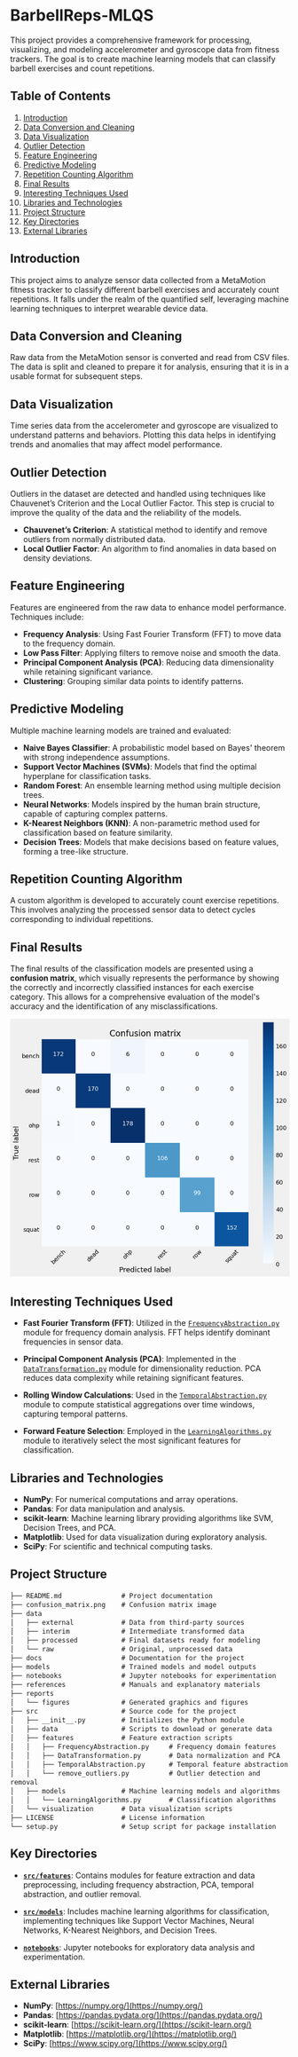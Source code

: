 # BarbellReps-MLQS

This project provides a comprehensive framework for processing, visualizing, and modeling accelerometer and gyroscope data from fitness trackers. The goal is to create machine learning models that can classify barbell exercises and count repetitions.

## Table of Contents

1. [Introduction](#introduction)
2. [Data Conversion and Cleaning](#data-conversion-and-cleaning)
3. [Data Visualization](#data-visualization)
4. [Outlier Detection](#outlier-detection)
5. [Feature Engineering](#feature-engineering)
6. [Predictive Modeling](#predictive-modeling)
7. [Repetition Counting Algorithm](#repetition-counting-algorithm)
8. [Final Results](#final-results)
9. [Interesting Techniques Used](#interesting-techniques-used)
10. [Libraries and Technologies](#libraries-and-technologies)
11. [Project Structure](#project-structure)
12. [Key Directories](#key-directories)
13. [External Libraries](#external-libraries)

## Introduction

This project aims to analyze sensor data collected from a MetaMotion fitness tracker to classify different barbell exercises and accurately count repetitions. It falls under the realm of the quantified self, leveraging machine learning techniques to interpret wearable device data.

## Data Conversion and Cleaning

Raw data from the MetaMotion sensor is converted and read from CSV files. The data is split and cleaned to prepare it for analysis, ensuring that it is in a usable format for subsequent steps.

## Data Visualization

Time series data from the accelerometer and gyroscope are visualized to understand patterns and behaviors. Plotting this data helps in identifying trends and anomalies that may affect model performance.

## Outlier Detection

Outliers in the dataset are detected and handled using techniques like Chauvenet’s Criterion and the Local Outlier Factor. This step is crucial to improve the quality of the data and the reliability of the models.

- **Chauvenet’s Criterion**: A statistical method to identify and remove outliers from normally distributed data.
- **Local Outlier Factor**: An algorithm to find anomalies in data based on density deviations.

## Feature Engineering

Features are engineered from the raw data to enhance model performance. Techniques include:

- **Frequency Analysis**: Using Fast Fourier Transform (FFT) to move data to the frequency domain.
- **Low Pass Filter**: Applying filters to remove noise and smooth the data.
- **Principal Component Analysis (PCA)**: Reducing data dimensionality while retaining significant variance.
- **Clustering**: Grouping similar data points to identify patterns.

## Predictive Modeling

Multiple machine learning models are trained and evaluated:

- **Naive Bayes Classifier**: A probabilistic model based on Bayes' theorem with strong independence assumptions.
- **Support Vector Machines (SVMs)**: Models that find the optimal hyperplane for classification tasks.
- **Random Forest**: An ensemble learning method using multiple decision trees.
- **Neural Networks**: Models inspired by the human brain structure, capable of capturing complex patterns.
- **K-Nearest Neighbors (KNN)**: A non-parametric method used for classification based on feature similarity.
- **Decision Trees**: Models that make decisions based on feature values, forming a tree-like structure.

## Repetition Counting Algorithm

A custom algorithm is developed to accurately count exercise repetitions. This involves analyzing the processed sensor data to detect cycles corresponding to individual repetitions.

## Final Results

The final results of the classification models are presented using a **confusion matrix**, which visually represents the performance by showing the correctly and incorrectly classified instances for each exercise category. This allows for a comprehensive evaluation of the model's accuracy and the identification of any misclassifications.

![Confusion Matrix](confusion_matrix.png)

## Interesting Techniques Used

- **Fast Fourier Transform (FFT)**: Utilized in the [`FrequencyAbstraction.py`](src/features/FrequencyAbstraction.py) module for frequency domain analysis. FFT helps identify dominant frequencies in sensor data.

- **Principal Component Analysis (PCA)**: Implemented in the [`DataTransformation.py`](src/features/DataTransformation.py) module for dimensionality reduction. PCA reduces data complexity while retaining significant features.

- **Rolling Window Calculations**: Used in the [`TemporalAbstraction.py`](src/features/TemporalAbstraction.py) module to compute statistical aggregations over time windows, capturing temporal patterns.

- **Forward Feature Selection**: Employed in the [`LearningAlgorithms.py`](src/models/LearningAlgorithms.py) module to iteratively select the most significant features for classification.

## Libraries and Technologies

- **NumPy**: For numerical computations and array operations.
- **Pandas**: For data manipulation and analysis.
- **scikit-learn**: Machine learning library providing algorithms like SVM, Decision Trees, and PCA.
- **Matplotlib**: Used for data visualization during exploratory analysis.
- **SciPy**: For scientific and technical computing tasks.

## Project Structure

```plaintext
├── README.md               # Project documentation
├── confusion_matrix.png    # Confusion matrix image
├── data
│   ├── external            # Data from third-party sources
│   ├── interim             # Intermediate transformed data
│   ├── processed           # Final datasets ready for modeling
│   └── raw                 # Original, unprocessed data
├── docs                    # Documentation for the project
├── models                  # Trained models and model outputs
├── notebooks               # Jupyter notebooks for experimentation
├── references              # Manuals and explanatory materials
├── reports
│   └── figures             # Generated graphics and figures
├── src                     # Source code for the project
│   ├── __init__.py         # Initializes the Python module
│   ├── data                # Scripts to download or generate data
│   ├── features            # Feature extraction scripts
│   │   ├── FrequencyAbstraction.py     # Frequency domain features
│   │   ├── DataTransformation.py       # Data normalization and PCA
│   │   ├── TemporalAbstraction.py      # Temporal feature abstraction
│   │   └── remove_outliers.py          # Outlier detection and removal
│   ├── models              # Machine learning models and algorithms
│   │   └── LearningAlgorithms.py       # Classification algorithms
│   └── visualization       # Data visualization scripts
├── LICENSE                 # License information
└── setup.py                # Setup script for package installation

```

## Key Directories

- **[`src/features`](src/features)**: Contains modules for feature extraction and data preprocessing, including frequency abstraction, PCA, temporal abstraction, and outlier removal.

- **[`src/models`](src/models)**: Includes machine learning algorithms for classification, implementing techniques like Support Vector Machines, Neural Networks, K-Nearest Neighbors, and Decision Trees.

- **[`notebooks`](notebooks)**: Jupyter notebooks for exploratory data analysis and experimentation.

## External Libraries

- **NumPy**: [https://numpy.org/](https://numpy.org/)
- **Pandas**: [https://pandas.pydata.org/](https://pandas.pydata.org/)
- **scikit-learn**: [https://scikit-learn.org/](https://scikit-learn.org/)
- **Matplotlib**: [https://matplotlib.org/](https://matplotlib.org/)
- **SciPy**: [https://www.scipy.org/](https://www.scipy.org/)
